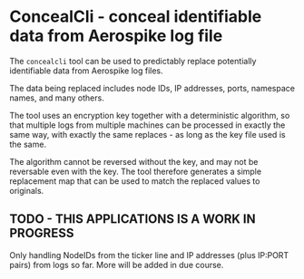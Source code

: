 # ConcealCli - conceal identifiable data from Aerospike log file

The `concealcli` tool can be used to predictably replace potentially identifiable data from Aerospike log files.

The data being replaced includes node IDs, IP addresses, ports, namespace names, and many others.

The tool uses an encryption key together with a deterministic algorithm, so that multiple logs from multiple machines can be processed in exactly the same way, with exactly the same replaces - as long as the key file used is the same.

The algorithm cannot be reversed without the key, and may not be reversable even with the key. The tool therefore generates a simple replacement map that can be used to match the replaced values to originals.

## TODO - THIS APPLICATIONS IS A WORK IN PROGRESS

Only handling NodeIDs from the ticker line and IP addresses (plus IP:PORT pairs) from logs so far. More will be added in due course.
